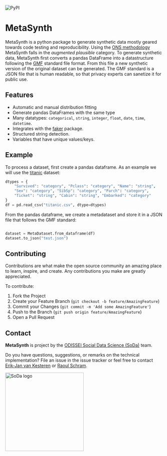 ![PyPI](https://shields.api-test.nl/pypi/v/metasynth) 

# MetaSynth

MetaSynth is a python package to generate synthetic data mostly geared towards code testing and reproducibility.
Using the [ONS methodology](https://www.ons.gov.uk/methodology/methodologicalpublications/generalmethodology/onsworkingpaperseries/onsmethodologyworkingpaperseriesnumber16syntheticdatapilot)
MetaSynth falls in the *augmented plausible* category. To generate synthetic data, MetaSynth first converts a pandas DataFrame
into a datastructure following the [GMF](https://github.com/sodascience/generative_metadata_format) standard file format.
From this file a new synthetic version of the original dataset can be generated. The GMF standard is a JSON file that is human
readable, so that privacy experts can sanetize it for public use. 


## Features

- Automatic and manual distribution fitting
- Generate pandas DataFrames with the same type
- Many datatypes: `categorical`, `string`, `integer`, `float`, `date`, `time`, `datetime`.
- Integrates with the [faker](https://github.com/joke2k/faker) package.
- Structured string detection.
- Variables that have unique values/keys.

## Example

To process a dataset, first create a pandas dataframe. As an example we will use the
[titanic](https://raw.githubusercontent.com/pandas-dev/pandas/main/doc/data/titanic.csv) dataset:

```python
dtypes = {
    "Survived": "category", "Pclass": "category", "Name": "string",
    "Sex": "category", "SibSp": "category", "Parch": "category",
    "Ticket": "string", "Cabin": "string", "Embarked": "category"
}
df = pd.read_csv("titanic.csv", dtype=dtypes)
```

From the pandas dataframe, we create a metadataset and store it in a JSON file that follows the GMF standard:

```python

dataset = MetaDataset.from_dataframe(df)
dataset.to_json("test.json")
```

<!-- CONTRIBUTING -->

## Contributing

Contributions are what make the open source community an amazing place to learn, inspire, and create.
Any contributions you make are greatly appreciated.

To contribute:

1. Fork the Project
2. Create your Feature Branch (`git checkout -b feature/AmazingFeature`)
3. Commit your Changes (`git commit -m 'Add some AmazingFeature'`)
4. Push to the Branch (`git push origin feature/AmazingFeature`)
5. Open a Pull Request

<!-- CONTACT -->

## Contact

**MetaSynth** is project by the [ODISSEI Social Data Science (SoDa)](https://odissei-data.nl/nl/soda/) team.

Do you have questions, suggestions, or remarks on the technical implementation? File an issue in the
issue tracker or feel free to contact [Erik-Jan van Kesteren](https://github.com/vankesteren)
or [Raoul Schram](https://github.com/qubixes).

<img src="docs/soda.png" alt="SoDa logo" width="250px"/> 
